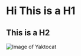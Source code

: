 # Hi This is a H1
## This is a H2

![Image of Yaktocat](https://octodex.github.com/images/yaktocat.png)
